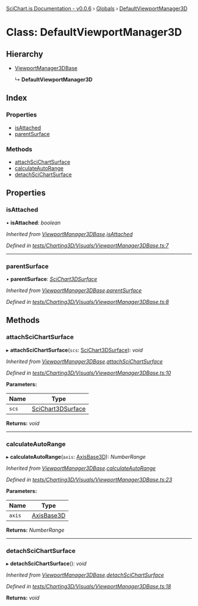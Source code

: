 [SciChart.js Documentation - v0.0.6](../README.md) › [Globals](../globals.md) › [DefaultViewportManager3D](defaultviewportmanager3d.md)

# Class: DefaultViewportManager3D

## Hierarchy

* [ViewportManager3DBase](viewportmanager3dbase.md)

  ↳ **DefaultViewportManager3D**

## Index

### Properties

* [isAttached](defaultviewportmanager3d.md#isattached)
* [parentSurface](defaultviewportmanager3d.md#parentsurface)

### Methods

* [attachSciChartSurface](defaultviewportmanager3d.md#attachscichartsurface)
* [calculateAutoRange](defaultviewportmanager3d.md#calculateautorange)
* [detachSciChartSurface](defaultviewportmanager3d.md#detachscichartsurface)

## Properties

###  isAttached

• **isAttached**: *boolean*

*Inherited from [ViewportManager3DBase](viewportmanager3dbase.md).[isAttached](viewportmanager3dbase.md#isattached)*

*Defined in [tests/Charting3D/Visuals/ViewportManager3DBase.ts:7](https://github.com/ABTSoftware/SciChart.Dev/blob/ff9f38d289/Web/src/SciChart/tests/Charting3D/Visuals/ViewportManager3DBase.ts#L7)*

___

###  parentSurface

• **parentSurface**: *[SciChart3DSurface](scichart3dsurface.md)*

*Inherited from [ViewportManager3DBase](viewportmanager3dbase.md).[parentSurface](viewportmanager3dbase.md#parentsurface)*

*Defined in [tests/Charting3D/Visuals/ViewportManager3DBase.ts:8](https://github.com/ABTSoftware/SciChart.Dev/blob/ff9f38d289/Web/src/SciChart/tests/Charting3D/Visuals/ViewportManager3DBase.ts#L8)*

## Methods

###  attachSciChartSurface

▸ **attachSciChartSurface**(`scs`: [SciChart3DSurface](scichart3dsurface.md)): *void*

*Inherited from [ViewportManager3DBase](viewportmanager3dbase.md).[attachSciChartSurface](viewportmanager3dbase.md#attachscichartsurface)*

*Defined in [tests/Charting3D/Visuals/ViewportManager3DBase.ts:10](https://github.com/ABTSoftware/SciChart.Dev/blob/ff9f38d289/Web/src/SciChart/tests/Charting3D/Visuals/ViewportManager3DBase.ts#L10)*

**Parameters:**

Name | Type |
------ | ------ |
`scs` | [SciChart3DSurface](scichart3dsurface.md) |

**Returns:** *void*

___

###  calculateAutoRange

▸ **calculateAutoRange**(`axis`: [AxisBase3D](axisbase3d.md)): *NumberRange*

*Inherited from [ViewportManager3DBase](viewportmanager3dbase.md).[calculateAutoRange](viewportmanager3dbase.md#calculateautorange)*

*Defined in [tests/Charting3D/Visuals/ViewportManager3DBase.ts:23](https://github.com/ABTSoftware/SciChart.Dev/blob/ff9f38d289/Web/src/SciChart/tests/Charting3D/Visuals/ViewportManager3DBase.ts#L23)*

**Parameters:**

Name | Type |
------ | ------ |
`axis` | [AxisBase3D](axisbase3d.md) |

**Returns:** *NumberRange*

___

###  detachSciChartSurface

▸ **detachSciChartSurface**(): *void*

*Inherited from [ViewportManager3DBase](viewportmanager3dbase.md).[detachSciChartSurface](viewportmanager3dbase.md#detachscichartsurface)*

*Defined in [tests/Charting3D/Visuals/ViewportManager3DBase.ts:18](https://github.com/ABTSoftware/SciChart.Dev/blob/ff9f38d289/Web/src/SciChart/tests/Charting3D/Visuals/ViewportManager3DBase.ts#L18)*

**Returns:** *void*
